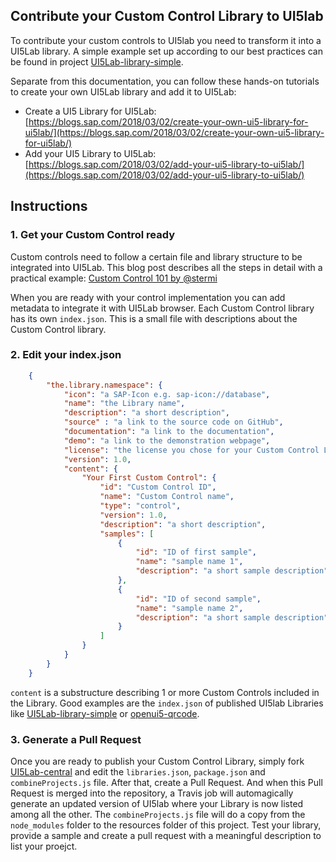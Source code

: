 ## Contribute your Custom Control Library to UI5lab

To contribute your custom controls to UI5lab you need to transform it into a UI5Lab library.
A simple example set up according to our best practices can be found in project [UI5Lab-library-simple](https://github.com/UI5Lab/UI5Lab-library-simple). 

Separate from this documentation, you can follow these hands-on tutorials to create your own UI5Lab library and add it to UI5Lab:
* Create a UI5 Library for UI5Lab: [https://blogs.sap.com/2018/03/02/create-your-own-ui5-library-for-ui5lab/](https://blogs.sap.com/2018/03/02/create-your-own-ui5-library-for-ui5lab/)
* Add your UI5 Library to UI5Lab: [https://blogs.sap.com/2018/03/02/add-your-ui5-library-to-ui5lab/](https://blogs.sap.com/2018/03/02/add-your-ui5-library-to-ui5lab/)

## Instructions


### 1. Get your Custom Control ready
Custom controls need to follow a certain file and library structure to be integrated into UI5Lab.
This blog post describes all the steps in detail with a practical example:
[Custom Control 101 by @stermi](https://medium.com/@stermi/custom-control-101-sapui5-openui5-tipoftheday-customcontrol-fd51a85bbed3)

When you are ready with your control implementation you can add metadata to integrate it with UI5Lab browser. Each Custom Control library has its own `index.json`. This is a small file with descriptions about the Custom Control library. 

###  2. Edit your index.json
```json
    {
        "the.library.namespace": {
            "icon": "a SAP-Icon e.g. sap-icon://database",
            "name": "the Library name",
            "description": "a short description",
            "source" : "a link to the source code on GitHub",
            "documentation": "a link to the documentation",
            "demo": "a link to the demonstration webpage",
            "license": "the license you chose for your Custom Control Library e.g. Apache 2.0",
            "version": 1.0,
            "content": {
                "Your First Custom Control": {
                    "id": "Custom Control ID",
                    "name": "Custom Control name",
                    "type": "control",
                    "version": 1.0,
                    "description": "a short description",
                    "samples": [
                        {
                            "id": "ID of first sample",
                            "name": "sample name 1",
                            "description": "a short sample description"
                        },
                        {
                            "id": "ID of second sample",
                            "name": "sample name 2",
                            "description": "a short sample description"
                        }
                    ]
                }
            }
        }
    }
```
`content` is a substructure describing 1 or more Custom Controls included in the Library.
Good examples are the `index.json` of published UI5lab Libraries like [UI5Lab-library-simple](https://github.com/UI5Lab/UI5Lab-library-simple/blob/master/test/ui5lab/geometry/index.json) or [openui5-qrcode](https://github.com/StErMi/openui5-qrcode/blob/master/test/index.json).

### 3. Generate a Pull Request
Once you are ready to publish your Custom Control Library, simply fork [UI5Lab-central](https://github.com/UI5Lab/UI5Lab-central) and edit the `libraries.json`, `package.json` and `combineProjects.js` file. After that, create a Pull Request. And when this Pull Request is merged into the repository, a Travis job will automagically generate an updated version of UI5lab where your Library is now listed among all the other.
The `combineProjects.js` file will do a copy from the `node_modules` folder to the resources folder of this project. Test your library, provide a sample and create a pull request with a meaningful description to list your proejct.

